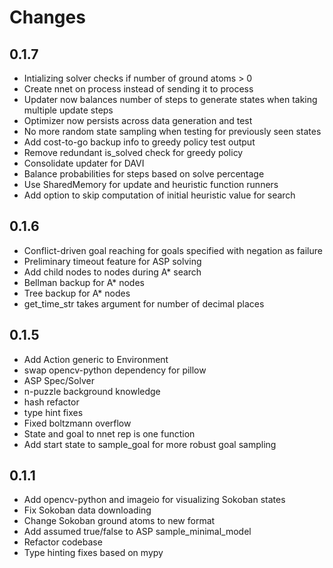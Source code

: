 # Changes

## 0.1.7
* Intializing solver checks if number of ground atoms > 0
* Create nnet on process instead of sending it to process
* Updater now balances number of steps to generate states when taking multiple update steps
* Optimizer now persists across data generation and test
* No more random state sampling when testing for previously seen states
* Add cost-to-go backup info to greedy policy test output
* Remove redundant is_solved check for greedy policy
* Consolidate updater for DAVI
* Balance probabilities for steps based on solve percentage
* Use SharedMemory for update and heuristic function runners
* Add option to skip computation of initial heuristic value for search


## 0.1.6
* Conflict-driven goal reaching for goals specified with negation as failure
* Preliminary timeout feature for ASP solving
* Add child nodes to nodes during A* search
* Bellman backup for A* nodes
* Tree backup for A* nodes
* get_time_str takes argument for number of decimal places

## 0.1.5
* Add Action generic to Environment
* swap opencv-python dependency for pillow 
* ASP Spec/Solver
* n-puzzle background knowledge
* hash refactor
* type hint fixes
* Fixed boltzmann overflow
* State and goal to nnet rep is one function
* Add start state to sample_goal for more robust goal sampling

## 0.1.1
* Add opencv-python and imageio for visualizing Sokoban states
* Fix Sokoban data downloading
* Change Sokoban ground atoms to new format
* Add assumed true/false to ASP sample_minimal_model
* Refactor codebase
* Type hinting fixes based on mypy
